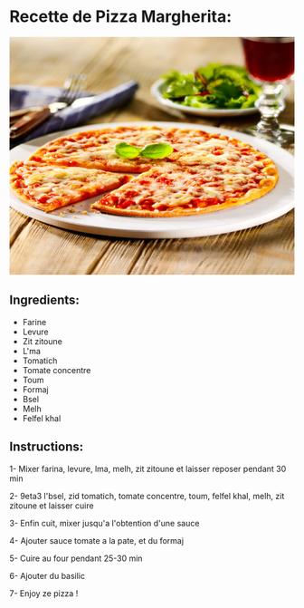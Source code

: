 # Recette de Pizza Margherita:

![Pizza](./pizza.jpeg "This is a pic of our pizza")

## Ingredients:

- Farine
- Levure
- Zit zitoune
- L'ma
- Tomatich
- Tomate concentre
- Toum
- Formaj
- Bsel
- Melh
- Felfel khal

## Instructions:

1- Mixer farina, levure, lma, melh, zit zitoune et laisser reposer pendant 30 min

2- 9eta3 l'bsel, zid tomatich, tomate concentre, toum, felfel khal, melh, zit zitoune et laisser cuire

3- Enfin cuit, mixer jusqu'a l'obtention d'une sauce

4- Ajouter sauce tomate a la pate, et du formaj

5- Cuire au four pendant 25-30 min

6- Ajouter du basilic

7- Enjoy ze pizza !
